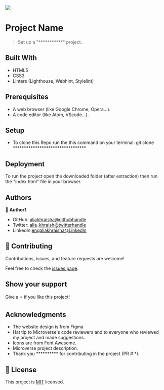 ![](https://img.shields.io/badge/Microverse-blueviolet)

# Project Name

> Set up a "***********" project.


## Built With

- HTML5
- CSS3
- Linters (Lighthouse, Webhint, Stylelint)

## Prerequisites

- A web browser (like Google Chrome, Opera...).
- A code editor (like Atom, VScode...).

## Setup

- To clone this Repo run the this command on your terminal:
git clone *********************************

## Deployment
To run the project open the downloaded folder (after extraction) then run the "index.html" file in your browser.

## Authors

👤 **Author1**

- GitHub: [aliakhraisha@githubhandle](https://github.com/aliakhraisha)
- Twitter: [alia_khraish@twitterhandle](https://twitter.com/alia_khraisha)
- LinkedIn:[engaliakhraisha@LinkedIn](https://www.linkedin.com/in/engaliakhraisha/)

## 🤝 Contributing

Contributions, issues, and feature requests are welcome!

Feel free to check the [issues page](../../issues/).

## Show your support

Give a ⭐️ if you like this project!

## Acknowledgments

- The website design is from Figma
- Hat tip to Microverse's code reviewers and to everyone who reviewed my project and made suggestions.
- Icons are from Font Awesome.
- Microverse project description.
- Thank you ********** for contributing in the project (PR # *).


## 📝 License

This project is [MIT](*******************************) licensed.
